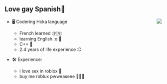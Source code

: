 

Love gay Spanish💜
---

<a href="https://discord.com/users/998107999723868180">
  <img src="https://lanyard.cnrad.dev/api/998107999723868180?hideTimestamp=true&idleMessage=sleep/Coding p2c for chink chong !" align="right" />
</a>

- 🖥️ Codering Hcka language
  - French learned :🇫🇷:
  - learning English :o 🥖
  - C++ 💫
  - 2.4 years of life experience :D 

- 🛠 Experience:
  - i love sex in roblox 🔫
  - buy me roblux pwweaseee 🥺🥺🥺
